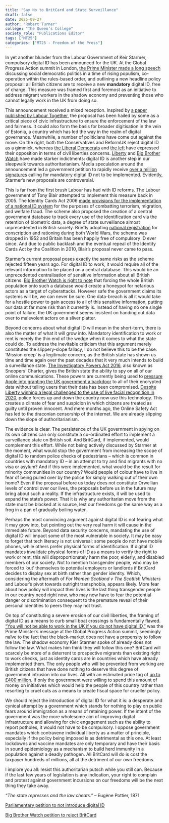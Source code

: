 ```yaml
---
title: "Say No to BritCard and State Surveillance"
draft: false
date: 2025-09-27
author: "Robert Turner"
college: "The Queen’s College"
society_role: "Publications Editor"
tags: ["MT25"]
categories: ["MT25 - Freedom of the Press"]
---
```


In yet another blunder from the Labour Government of Keir Starmer, compulsory digital ID has been announced for the UK. <!--more--> At the Global Progress Action summit in London, [the Prime Minister made a long speech]( https://www.youtube.com/live/5gDAIyAwtxo?si=UoBNSMbda4pFl8pS) discussing social democratic politics in a time of rising populism, co-operation within the rules-based order, and outlining a new headline policy proposal: all British citizens are to receive a new **mandatory** digital ID, free of charge. This measure was framed first and foremost as an initiative to address migrant workers in the shadow economy and preventing those who cannot legally work in the UK from doing so.

This announcement received a mixed reception. Inspired by [a paper published by Labour Together]( https://www.labourtogether.uk/all-reports/britcard), the proposal has been hailed by some as a critical piece of civic infrastructure to ensure the enforcement of the law and fairness. It could also form the basis for broader digitisation in the vein of Estonia, a country which has led the way in the realm of digital governance. Meanwhile, a number of politicians have come out against the move. On the right, both the Conservatives and ReformUK reject digital ID as a gimmick, whereas [the Liberal Democrats]( https://www.instagram.com/p/DPELuJMj-6u/) and [the left]( https://www.instagram.com/p/DPCCU69DN0-/) have expressed their opposition in terms of civil liberties concerns. [Liberty]( https://www.libertyhumanrights.org.uk/issue/digital-id-liberty-position/) and [Big Brother Watch]( https://bigbrotherwatch.org.uk/campaigns/no2digitalid/) have made starker indictments: digital ID is another step in our sleepwalk towards authoritarianism. Media speculation around the announcement led a government petition to rapidly receive [over a million signatures]( https://petition.parliament.uk/petitions/730194) calling for mandatory digital ID not to be implemented. Evidently, Starmer’s new proposals are controversial.

This is far from the first brush Labour has had with ID reforms. The Labour government of Tony Blair attempted to implement this measure back in 2005. The Identity Cards Act 2006 [made provisions for the implementation of a national ID system]( https://www.libertyhumanrights.org.uk/issue/digital-id-liberty-position/) for the purposes of combatting terrorism, migration, and welfare fraud. The scheme also proposed the creation of a central government database to track every use of the identification card via the retention of biometric data, a degree of state surveillance almost unprecedented in British society. Briefly adopting [national registration]( https://www.iwm.org.uk/research/tracing-your-family-history/tracing-your-home-front-family-history/national-registration) for conscription and rationing during both World Wars, the scheme was dropped in 1952 and Britain has been happily free of compulsory ID ever since. And due to public backlash and the eventual repeal of the Identity Cards Act by the Coalition in 2010, Blair’s proposal never came to pass.

Starmer’s current proposal poses exactly the same risks as the scheme rejected fifteen years ago. For digital ID to work, it would require all of the relevant information to be placed on a central database. This would be an unprecedented centralisation of sensitive information about all British citizens. [Big Brother Watch is right to note]( https://bigbrotherwatch.org.uk/campaigns/no2digitalid/) that forcing the whole British population onto such a database would create a honeypot for nefarious actors as a target of cyberattacks. However safe the government claims its systems will be, we can never be sure. One data-breach is all it would take for a hostile power to gain access to all of this sensitive information, putting our data at far more risk than it currently is. Instead of having no one single point of failure, the UK government seems insistent on handing out data over to malevolent actors on a sliver platter.

Beyond concerns about what digital ID will mean in the short-term, there is also the matter of what it will grow into. Mandatory identification to work or rent is merely the thin end of the wedge when it comes to what the state could do. To address the inevitable criticism that this argument merely constitutes the slippery-slope fallacy, I do not believe this to be the case. ‘Mission creep’ is a legitimate concern, as the British state has shown us time and time again over the past decades that it very much intends to build a surveillance state. [The Investigatory Powers Act 2016]( https://www.libertyhumanrights.org.uk/fundamental/mass-surveillance-snoopers-charter/), also known as Snoopers’ Charter, gives the British state the ability to spy on all of our online communications. These powers are currently being used to [pressure Apple into granting the UK government a backdoor]( https://www.theverge.com/news/608145/apple-uk-icloud-encrypted-backups-spying-snoopers-charter) to all of their encrypted data without telling users that their data has been compromised. [Despite Liberty winning a legal challenged to the use of live facial recognition in 2020]( https://www.libertyhumanrights.org.uk/fundamental/facial-recognition/), police forces up and down the country now use this technology. This creates a climate of fear and suspicion in which citizens are treated as guilty until proven innocent. And mere months ago, the Online Safety Act has led to the draconian censorship of the internet. We are already slipping down the slope of authoritarianism.

The evidence is clear. The persistence of the UK government in spying on its own citizens can only constitute a co-ordinated effort to implement a surveillance state on British soil. And BritCard, if implemented, would complement this effort. While not being actively discussed by Starmer at the moment, what would stop the government from increasing the scope of digital ID to random police checks of pedestrians – which is common in countries with mandatory ID – in an attempt to try and find migrants with no visa or asylum? And if this were implemented, what would be the result for minority communities in our country? Would people of colour have to live in fear of being pulled over by the police for simply walking out of their own home? Even if the proposal before us today does not constitute Orwellian levels of control over our lives, the proposals before us in the future may bring about such a reality. If the infrastructure exists, it will be used to expand the state’s power. That it is why any authoritarian move from the state must be blocked at is source, lest our freedoms go the same way as a frog in a pan of gradually boiling water.

Perhaps the most convincing argument against digital ID is not fearing what it may grow into, but pointing out the very real harm it will cause in the immediate future. Beyond data security concerns, mandating the use of digital ID will  impact some of the most vulnerable in society. It may be easy to forget that tech literacy is not universal; some people do not have mobile phones, while others prefer physical forms of identification. If digital ID mandates invalidate physical forms of ID as a means to verify the right to work or rent, this will disproportionately harm the poor, elderly, and disabled members of our society. Not to mention transgender people, who may be forced to ‘out’ themselves to potential employers or landlords if BritCard decides to display sex at birth rather than gender identity. Which, considering the aftermath of *For Women Scotland v The Scottish Ministers* and Labour’s pivot towards outright transphobia, appears likely. More fear about how policy will impact their lives is the last thing transgender people in our country need right now, who may now have to fear the potential danger or discrimination consequent to the premature reveal of their personal identities to peers they may not trust.

On top of constituting a severe erosion of our civil liberties, the framing of digital ID as a means to curb small boat crossings is fundamentally flawed. [“You will not be able to work in the UK if you do not have digital ID,”]( https://www.youtube.com/live/5gDAIyAwtxo?si=UoBNSMbda4pFl8pS) was the Prime Minister’s message at the Global Progress Action summit, seemingly naïve to the fact that the black-market does not have a propensity to follow the law. The shadow economy Kier Starmer spoke of already does not follow the law. What makes him think they will follow this one? BritCard will scarcely be more of a deterrent to prospective migrants than existing right to work checks, just as identity cards are in countries which have already implemented them. The only people who will be prevented from working are British citizens that have done nothing to deserve this degree of government intrusion into our lives. All with an estimated price tag of [up to £400 million]( https://www.labourtogether.uk/all-reports/britcard). If only the government were willing to spend this amount of money on initiatives which would help the people of this country rather than resorting to cruel cuts as a means to create fiscal space for crueller policy.

We should reject the introduction of digital ID for what it is: a desperate and cynical attempt by a government which stands for nothing to play on public fears around immigration as a means of retaining power. If the intent of the government was the more wholesome aim of improving digital infrastructure and allowing for civic engagement such as the ability to report potholes, it would not have to be compulsory. I oppose government mandates which contravene individual liberty as a matter of principle, especially if the policy being imposed is as detrimental as this one. At least lockdowns and vaccine mandates are only temporary and have their basis in sound epidemiology as a mechanism to build herd immunity in a population against a deadly pathogen. All BritCard will do is cost the taxpayer hundreds of millions, all at the detriment of our own freedoms.

I implore you all: resist this authoritarian putsch while you still can. Because if the last few years of legislation is any indication, your right to complain and protest against government incursions on our freedoms will be the next thing they take away.

*“The state represses and the law cheats.”* – Eugène Pottier, 1871

[Parliamentary petition to not introduce digital ID]( https://petition.parliament.uk/petitions/730194)

[Big Brother Watch petition to reject BritCard]( https://you.38degrees.org.uk/petitions/reject-plans-for-a-mandatory-britcard-digital-id?bucket=memblast)
